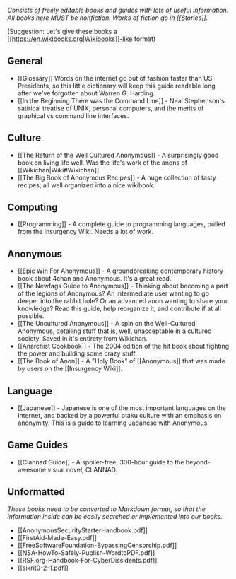 *Consists of freely editable books and guides with lots of useful information. All books here MUST be nonfiction. Works of fiction go in [[Stories]].*

(Suggestion: Let's give these books a [[https://en.wikibooks.org|Wikibooks]]-like format)

## General

* [[Glossary]]   Words on the internet go out of fashion faster than US Presidents, so this little dictionary will keep this guide readable long after we've forgotten about Warren G. Harding. 
* [[In the Beginning There was the Command Line]] - Neal Stephenson's satirical treatise of UNIX, personal computers, and the merits of graphical vs command line interfaces.

## Culture

* [[The Return of the Well Cultured Anonymous]] - A surprisingly good book on living life well. Was the life's work of the anons of [[Wikichan|Wiki#Wikichan]].
* [[The Big Book of Anonymous Recipes]] - A huge collection of tasty recipes, all well organized into a nice wikibook.

## Computing

* [[Programming]] - A complete guide to programming languages, pulled from the Insurgency Wiki. Needs a lot of work.

## Anonymous

* [[Epic Win For Anonymous]] - A groundbreaking contemporary history book about 4chan and Anonymous. It's a great read.
* [[The Newfags Guide to Anonymous]] - Thinking about becoming a part of the legions of Anonymous? An intermediate user wanting to go deeper into the rabbit hole? Or an advanced anon wanting to share your knowledge? Read this guide, help reorganize it, and contribute if at all possible.
* [[The Uncultured Anonymous]] - A spin on the Well-Cultured Anonymous, detailing stuff that is, well, unacceptable in a cultured society. Saved in it's entirety from Wikichan.
* [[Anarchist Cookbook]] - The 2004 edition of the hit book about fighting the power and building some crazy stuff.
* [[The Book of Anon]] - A "Holy Book" of [[Anonymous]] that was made by users on the [[Insurgency Wiki]].

## Language

* [[Japanese]] - Japanese is one of the most important languages on the internet, and backed by a powerful otaku culture with an emphasis on anonymity. This is a guide to learning Japanese with Anonymous.

## Game Guides

* [[Clannad Guide]] - A spoiler-free, 300-hour guide to the beyond-awesome visual novel, CLANNAD.

## Unformatted

*These books need to be converted to Markdown format, so that the information inside can be easily searched or implemented into our books.*

* [[AnonymousSecurityStarterHandbook.pdf]]
* [[FirstAid-Made-Easy.pdf]]
* [[FreeSoftwareFoundation-BypassingCensorship.pdf]]
* [[NSA-HowTo-Safely-Publish-WordtoPDF.pdf]]
* [[RSF.org-Handbook-For-CyberDissidents.pdf]]
* [[sikrit0-2-1.pdf]]
